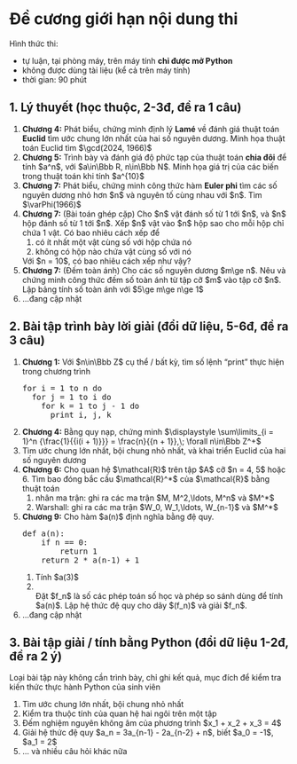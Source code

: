 # Đề cương giới hạn nội dung thi
Hình thức thi:
<ul>
  <li>tự luận, tại phòng máy, trên máy tính <b>chỉ được mở Python</b></li>
  <li>không được dùng tài liệu (kể cả trên máy tính)</li>
  <li>thời gian: 90 phút</li>
</ul>

## 1. Lý thuyết (học thuộc, 2-3đ, đề ra 1 câu)
<ol>
  <li><b>Chương 4:</b> Phát biểu, chứng minh định lý <b>Lamé</b> về đánh giá thuật toán <b>Euclid</b> tìm ước chung lớn nhất của hai số nguyên dương. Minh họa thuật toán Euclid tìm $\gcd(2024, 1966)$</li>
  <li><b>Chương 5:</b> Trình bày và đánh giá độ phức tạp của thuật toán <b>chia đôi</b> để tính $a^n$, với $a\in\Bbb R, n\in\Bbb N$. Minh họa giá trị của các biến trong thuật toán khi tính $a^{10}$</li>
  <li><b>Chương 7:</b> Phát biểu, chứng minh công thức hàm <b>Euler phi</b> tìm các số nguyên dương nhỏ hơn $n$ và nguyên tố cùng nhau với $n$. Tìm $\varPhi(1966)$</li>
  <li><b>Chương 7:</b> (Bài toán ghép cặp) Cho $n$ vật đánh số từ 1 tới $n$, và $n$ hộp đánh số từ 1 tới $n$. Xếp $n$ vật vào $n$ hộp sao cho mỗi hộp chỉ chứa 1 vật. Có bao nhiêu cách xếp để
    <ol>
      <li>có ít nhất một vật cùng số với hộp chứa nó</li>
      <li>không có hộp nào chứa vật cùng số với nó</li>
    </ol>
    Với $n = 10$, có bao nhiêu cách xếp như vậy?
  </li>
  <li><b>Chương 7:</b> (Đếm toàn ánh) Cho các số nguyên dương $m\ge n$. Nêu và chứng minh công thức đếm số toàn ánh từ tập cỡ $m$ vào tập cỡ $n$. Lập bảng tính số toàn ánh với $5\ge m\ge n\ge 1$</li>
  <li>...đang cập nhật</li>
</ol>

## 2. Bài tập trình bày lời giải (đổi dữ liệu, 5-6đ, đề ra 3 câu)
<ol>
  <li><b>Chương 1:</b> Với $n\in\Bbb Z$ cụ thể / bất kỳ, tìm số  lệnh <q>print</q> thực hiện trong chương trình
<pre>
for i = 1 to n do
  for j = 1 to i do
    for k = 1 to j - 1 do
      print i, j, k
</pre>
  </li>
  <li><b>Chương 4:</b> Bằng quy nạp, chứng minh $\displaystyle \sum\limits_{i = 1}^n {\frac{1}{{i(i + 1)}}}  = \frac{n}{{n + 1}},\; \forall n\in\Bbb Z^+$</li>
  <li>Tìm ước chung lớn nhất, bội chung nhỏ nhất, và khai triển Euclid của hai số nguyên dương</li>
  <li><b>Chương 6:</b> Cho quan hệ $\mathcal{R}$ trên tập $A$ cỡ $n = 4, 5$ hoặc 6. Tìm bao đóng bắc cầu $\mathcal{R}^*$ của $\mathcal{R}$ bằng thuật toán
    <ol>
      <li>nhân ma trận: ghi ra các ma trận $M, M^2,\ldots, M^n$ và $M^*$</li>
      <li>Warshall: ghi ra các ma trận $W_0, W_1,\ldots, W_{n-1}$ và $M^*$</li>
    </ol>
  </li>
  <li><b>Chương 9:</b> Cho hàm $a(n)$ định nghĩa bằng đệ quy.
<pre>
def a(n):
    if n == 0:
        return 1
    return 2 * a(n-1) + 1
</pre>
    <ol>
      <li>Tính $a(3)$</li>
       <li></li> Đặt $f_n$ là số các phép toán số học và phép so sánh dùng để tính $a(n)$. Lập hệ thức đệ quy cho dãy $(f_n)$ và giải $f_n$.
    </ol>
  </li>
  <li>...đang cập nhật</li>
</ol>

## 3. Bài tập giải / tính bằng Python (đổi dữ liệu 1-2đ, đề ra 2 ý)
Loại bài tập này không cần trình bày, chỉ ghi kết quả, mục đích để kiểm tra kiến thức thực hành Python của sinh viên
<ol>
  <li>Tìm ước chung lớn nhất, bội chung nhỏ nhất</li>
  <li>Kiểm tra thuộc tính của quan hệ hai ngôi trên một tập</li>
  <li>Đếm nghiệm nguyên không âm của phương trình $x_1 + x_2 + x_3 = 4$</li>
  <li>Giải hệ thức đệ quy $a_n = 3a_{n-1} - 2a_{n-2} + n$, biết $a_0 = -1$, $a_1 = 2$</li>
  <li>... và nhiều câu hỏi khác nữa</li>
</ol>
